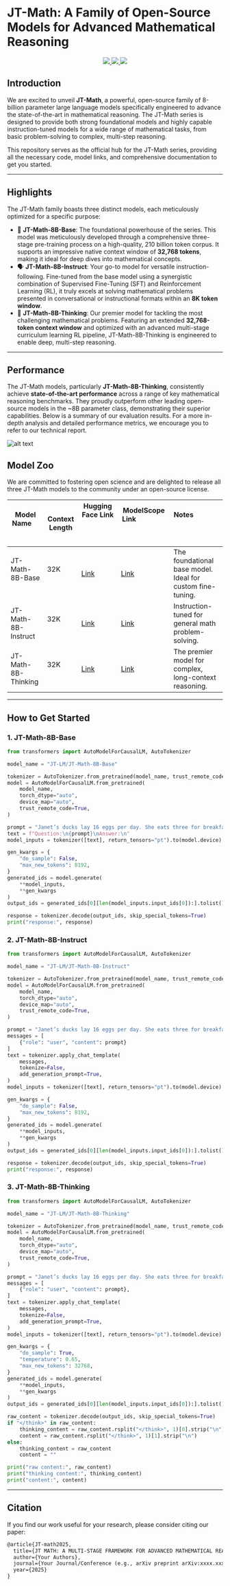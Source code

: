# JT-Math: A Family of Open-Source Models for Advanced Mathematical Reasoning

<!-- <p align="center">
    <a href="<PAPER_LINK_PLACEHOLDER>" target="_blank">
        <img src="https://img.shields.io/badge/Paper-ArXiv-red">
    </a>
    <a href="https://huggingface.co/JT-LM" target="_blank">
        <img src="https://img.shields.io/badge/%F0%9F%A4%97%20Hugging%20Face-Models-blue">
    </a>
    🤖 <a href="https://modelscope.cn/">ModelScope
</p> -->

<p align="center">
    <a href="<PAPER_LINK_PLACEHOLDER>" target="_blank">
        <img src="https://img.shields.io/badge/Paper-ArXiv-red">
    </a>
    <a href="https://huggingface.co/JT-LM" target="_blank">
        <img src="https://img.shields.io/badge/%F0%9F%A4%97%20Hugging%20Face-Models-blue">
    </a>
    <a href="https://www.modelscope.cn/organization/JiuTian-AI" target="_blank">
        <img src="https://img.shields.io/badge/%F0%9F%A4%96%20ModelScope-Models-blue">
    </a>
</p>


## Introduction



We are excited to  unveil **JT-Math**, a powerful, open-source family of 8-billion parameter large language models specifically engineered to advance the state-of-the-art in mathematical reasoning. The JT-Math series is designed to provide both strong foundational models and highly capable instruction-tuned models for a wide range of mathematical tasks, from basic problem-solving to complex, multi-step reasoning.

This repository serves as the official hub for the JT-Math series, providing all the necessary code, model links, and comprehensive documentation to get you started.

------



## Highlights



The JT-Math family boasts three distinct models, each meticulously optimized for a specific purpose:

- 🧮 **JT-Math-8B-Base**: The foundational powerhouse of the series. This model was meticulously developed through a comprehensive three-stage pre-training process on a high-quality, 210 billion token corpus. It supports an impressive native context window of **32,768 tokens**, making it ideal for deep dives into mathematical concepts.
- 🗣️ **JT-Math-8B-Instruct**: Your go-to model for versatile instruction-following. Fine-tuned from the base model using a synergistic combination of Supervised Fine-Tuning (SFT) and Reinforcement Learning (RL), it truly excels at solving mathematical problems presented in conversational or instructional formats within an **8K token window**.
- 🧠 **JT-Math-8B-Thinking**: Our premier model for tackling the most challenging mathematical problems. Featuring an extended **32,768-token context window** and optimized with an advanced multi-stage curriculum learning RL pipeline, JT-Math-8B-Thinking is engineered to enable deep, multi-step reasoning.

------




## Performance
The JT-Math models, particularly **JT-Math-8B-Thinking**, consistently achieve **state-of-the-art performance** across a range of key mathematical reasoning benchmarks. They proudly outperform other leading open-source models in the ~8B parameter class, demonstrating their superior capabilities.
Below is a summary of our evaluation results. For a more in-depth analysis and detailed performance metrics, we encourage you to refer to our technical report.

![alt text](<Evaluation Results.png>)





## Model Zoo



We are committed to fostering open science and are delighted to release all three JT-Math models to the community under an open-source license.

| Model Name          | Context Length | Hugging Face Link                                          | ModelScope Link                                            | Notes                                                      |
| ------------------- | -------------- | ---------------------------------------------------------- | ---------------------------------------------------------- | ---------------------------------------------------------- |
| JT-Math-8B-Base     | 32K            |  [Link](https://huggingface.co/JT-LM/JT-Math-8B-Base)     |  [Link](https://www.modelscope.cn/models/JiuTian-AI/JT-Math-8B-Base) | The foundational base model. Ideal for custom fine-tuning. |
| JT-Math-8B-Instruct | 32K            |  [Link](https://huggingface.co/JT-LM/JT-Math-8B-Instruct) |  [Link](https://www.modelscope.cn/models/JiuTian-AI/JT-Math-8B-Instruct) | Instruction-tuned for general math problem-solving.        |
| JT-Math-8B-Thinking | 32K            |  [Link](https://huggingface.co/JT-LM/JT-Math-8B-Thinking) |  [Link](https://www.modelscope.cn/models/JiuTian-AI/JT-Math-8B-Thinking) | The premier model for complex, long-context reasoning.     |
------



## How to Get Started

### 1. JT-Math-8B-Base


```python
from transformers import AutoModelForCausalLM, AutoTokenizer

model_name = "JT-LM/JT-Math-8B-Base"

tokenizer = AutoTokenizer.from_pretrained(model_name, trust_remote_code=True)
model = AutoModelForCausalLM.from_pretrained(
    model_name,
    torch_dtype="auto",
    device_map="auto",
    trust_remote_code=True,
)

prompt = "Janet’s ducks lay 16 eggs per day. She eats three for breakfast every morning and bakes muffins for her friends every day with four. She sells the remainder at the farmers' market daily for $2 per fresh duck egg. How much in dollars does she make every day at the farmers' market?"
text = f"Question:\n{prompt}\nAnswer:\n"
model_inputs = tokenizer([text], return_tensors="pt").to(model.device)

gen_kwargs = {
    "do_sample": False,
    "max_new_tokens": 8192,
}
generated_ids = model.generate(
    **model_inputs,
    **gen_kwargs
)
output_ids = generated_ids[0][len(model_inputs.input_ids[0]):].tolist()

response = tokenizer.decode(output_ids, skip_special_tokens=True)
print("response:", response)
```



### 2. JT-Math-8B-Instruct


```python
from transformers import AutoModelForCausalLM, AutoTokenizer

model_name = "JT-LM/JT-Math-8B-Instruct"

tokenizer = AutoTokenizer.from_pretrained(model_name, trust_remote_code=True)
model = AutoModelForCausalLM.from_pretrained(
    model_name,
    torch_dtype="auto",
    device_map="auto",
    trust_remote_code=True,
)

prompt = "Janet’s ducks lay 16 eggs per day. She eats three for breakfast every morning and bakes muffins for her friends every day with four. She sells the remainder at the farmers' market daily for $2 per fresh duck egg. How much in dollars does she make every day at the farmers' market?"
messages = [
    {"role": "user", "content": prompt}
]
text = tokenizer.apply_chat_template(
    messages,
    tokenize=False,
    add_generation_prompt=True,
)
model_inputs = tokenizer([text], return_tensors="pt").to(model.device)

gen_kwargs = {
    "do_sample": False,
    "max_new_tokens": 8192,
}
generated_ids = model.generate(
    **model_inputs,
    **gen_kwargs
)
output_ids = generated_ids[0][len(model_inputs.input_ids[0]):].tolist()

response = tokenizer.decode(output_ids, skip_special_tokens=True)
print("response:", response)
```



### 3. JT-Math-8B-Thinking


```python
from transformers import AutoModelForCausalLM, AutoTokenizer

model_name = "JT-LM/JT-Math-8B-Thinking"

tokenizer = AutoTokenizer.from_pretrained(model_name, trust_remote_code=True)
model = AutoModelForCausalLM.from_pretrained(
    model_name,
    torch_dtype="auto",
    device_map="auto",
    trust_remote_code=True,
)

prompt = "Janet’s ducks lay 16 eggs per day. She eats three for breakfast every morning and bakes muffins for her friends every day with four. She sells the remainder at the farmers' market daily for $2 per fresh duck egg. How much in dollars does she make every day at the farmers' market?"
messages = [
    {"role": "user", "content": prompt},
]
text = tokenizer.apply_chat_template(
    messages,
    tokenize=False,
    add_generation_prompt=True,
)
model_inputs = tokenizer([text], return_tensors="pt").to(model.device)

gen_kwargs = {
    "do_sample": True,
    "temperature": 0.65,
    "max_new_tokens": 32768,
}
generated_ids = model.generate(
    **model_inputs,
    **gen_kwargs
)
output_ids = generated_ids[0][len(model_inputs.input_ids[0]):].tolist()

raw_content = tokenizer.decode(output_ids, skip_special_tokens=True)
if "</think>" in raw_content:
    thinking_content = raw_content.rsplit("</think>", 1)[0].strip("\n")
    content = raw_content.rsplit("</think>", 1)[1].strip("\n")
else:
    thinking_content = raw_content
    content = ""

print("raw content:", raw_content)
print("thinking content:", thinking_content)
print("content:", content)
```

------



## Citation



If you find our work useful for your research, please consider citing our paper:



```latex
@article{JT-math2025,
  title={JT MATH: A MULTI-STAGE FRAMEWORK FOR ADVANCED MATHEMATICAL REASONING IN LARGE LANGUAGE MODELS},
  author={Your Authors},
  journal={Your Journal/Conference (e.g., arXiv preprint arXiv:xxxx.xxxxx)},
  year={2025}
}
```

